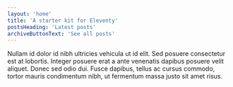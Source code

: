 ```yaml
---
layout: 'home'
title: 'A starter kit for Eleventy'
postsHeading: 'Latest posts'
archiveButtonText: 'See all posts'
---
```


Nullam id dolor id nibh ultricies vehicula ut id elit. Sed posuere consectetur est at lobortis. Integer posuere erat a ante venenatis dapibus posuere velit aliquet. Donec sed odio dui. Fusce dapibus, tellus ac cursus commodo, tortor mauris condimentum nibh, ut fermentum massa justo sit amet risus.
